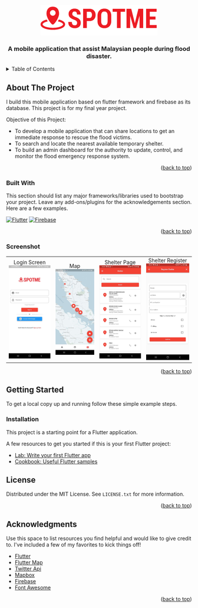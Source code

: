 <!-- Improved compatibility of back to top link: See: https://github.com/othneildrew/Best-README-Template/pull/73 -->
<a name="readme-top"></a>



<!-- PROJECT LOGO -->
<br />
<div align="center">
  <a href="https://github.com/othneildrew/Best-README-Template">
    <img src="asset/images/logo.png" alt="Logo" width="318" height="82">
  </a>

  <h3 align="center">A mobile application that assist Malaysian people during flood disaster.</h3>
</div>



<!-- TABLE OF CONTENTS -->
<details>
  <summary>Table of Contents</summary>
  <ol>
    <li>
      <a href="#about-the-project">About The Project</a>
      <ul>
        <li><a href="#built-with">Built With</a></li>
        <li><a href="#screenshot">Screenshot</a></li>
      </ul>
    </li>
    <li>
      <a href="#getting-started">Getting Started</a>
      <ul>
        <li><a href="#installation">Installation</a></li>
      </ul>
    </li>
    <li><a href="#license">License</a></li>
    <li><a href="#acknowledgments">Acknowledgments</a></li>
  </ol>
</details>



<!-- ABOUT THE PROJECT -->
## About The Project


I build this mobile application based on flutter framework and firebase as its database. This project is for my final year project.

Objective of this Project:
* To develop a mobile application that can share locations to get an immediate response to rescue the flood victims.
* To search and locate the nearest available temporary shelter.
* To build an admin dashboard for the authority to update, control, and monitor the flood emergency response system.


<p align="right">(<a href="#readme-top">back to top</a>)</p>



### Built With

This section should list any major frameworks/libraries used to bootstrap your project. Leave any add-ons/plugins for the acknowledgements section. Here are a few examples.

[![Flutter][Flutter.js]][Flutter-url] [![Firebase][Firebase.js]][Firebase-url]

<p align="right">(<a href="#readme-top">back to top</a>)</p>

### Screenshot

<div style="text-align: center"><table><tr>
  <td style="text-align: center, width: 180">
    
        
<div align="center"> Login Screen </div>
   
<img width="180" alt="BMW" src="assetReadme/screenshot/login.jpg">
    </a>

  </td>
   <td style="text-align: center, width: 180">
    
        
<div align="center"> Map </div>
   
<img width="180" alt="BMW" src="assetReadme/screenshot/map.jpg">
    </a>

  </td>
 <td style="text-align: center, width: 180">
            
<div align="center"> Shelter Page </div>
   
<img width="180" alt="BMW" src="assetReadme/screenshot/shelter.jpg">
    </a>

  </td>
  <td style="text-align: center, width: 180">
    
        
<div align="center"> Shelter Register </div>
   
<img width="180" alt="BMW" src="assetReadme/screenshot/shelterRegister.jpg">
    </a>

  </td>
  


</tr></table></div>

<p align="right">(<a href="#readme-top">back to top</a>)</p>

<!-- GETTING STARTED -->
## Getting Started

To get a local copy up and running follow these simple example steps.

### Installation

This project is a starting point for a Flutter application.

A few resources to get you started if this is your first Flutter project:

- [Lab: Write your first Flutter app](https://docs.flutter.dev/get-started/codelab)
- [Cookbook: Useful Flutter samples](https://docs.flutter.dev/cookbook)

<!-- LICENSE -->
## License

Distributed under the MIT License. See `LICENSE.txt` for more information.

<p align="right">(<a href="#readme-top">back to top</a>)</p>


<!-- ACKNOWLEDGMENTS -->
## Acknowledgments

Use this space to list resources you find helpful and would like to give credit to. I've included a few of my favorites to kick things off!

* [Flutter](https://pages.github.com)
* [Flutter Map](https://docs.fleaflet.dev/)
* [Twitter Api](https://developer.twitter.com/en/docs/twitter-api)
* [Mapbox](https://www.mapbox.com/)
* [Firebase](https://docs.flutter.dev/development/data-and-backend/firebase)
* [Font Awesome](https://fontawesome.com)

<p align="right">(<a href="#readme-top">back to top</a>)</p>



<!-- MARKDOWN LINKS & IMAGES -->
<!-- https://www.markdownguide.org/basic-syntax/#reference-style-links -->
[contributors-shield]: https://img.shields.io/github/contributors/othneildrew/Best-README-Template.svg?style=for-the-badge
[contributors-url]: https://github.com/othneildrew/Best-README-Template/graphs/contributors
[forks-shield]: https://img.shields.io/github/forks/othneildrew/Best-README-Template.svg?style=for-the-badge
[forks-url]: https://github.com/othneildrew/Best-README-Template/network/members
[stars-shield]: https://img.shields.io/github/stars/othneildrew/Best-README-Template.svg?style=for-the-badge
[stars-url]: https://github.com/othneildrew/Best-README-Template/stargazers
[issues-shield]: https://img.shields.io/github/issues/othneildrew/Best-README-Template.svg?style=for-the-badge
[issues-url]: https://github.com/othneildrew/Best-README-Template/issues
[license-shield]: https://img.shields.io/github/license/othneildrew/Best-README-Template.svg?style=for-the-badge
[license-url]: https://github.com/othneildrew/Best-README-Template/blob/master/LICENSE.txt
[linkedin-shield]: https://img.shields.io/badge/-LinkedIn-black.svg?style=for-the-badge&logo=linkedin&colorB=555
[linkedin-url]: https://linkedin.com/in/othneildrew
[product-screenshot]: images/screenshot.png
[Next.js]: https://img.shields.io/badge/next.js-000000?style=for-the-badge&logo=nextdotjs&logoColor=white
[Next-url]: https://nextjs.org/
[Flutter.js]: https://img.shields.io/badge/Flutter-20232A?style=for-the-badge&logo=flutter&logoColor=61DAFB
[Flutter-url]: https://flutter.dev/
[Firebase.js]: https://img.shields.io/badge/firebase-FF3E00?style=for-the-badge&logo=firebase&logoColor=white
[Firebase-url]: https://firebase.google.com/
[Svelte.dev]: https://img.shields.io/badge/Svelte-4A4A55?style=for-the-badge&logo=svelte&logoColor=FF3E00
[Svelte-url]: https://svelte.dev/
[Laravel.com]: https://img.shields.io/badge/Laravel-FF2D20?style=for-the-badge&logo=laravel&logoColor=white
[Laravel-url]: https://laravel.com
[Bootstrap.com]: https://img.shields.io/badge/Bootstrap-563D7C?style=for-the-badge&logo=bootstrap&logoColor=white
[Bootstrap-url]: https://getbootstrap.com
[JQuery.com]: https://img.shields.io/badge/jQuery-0769AD?style=for-the-badge&logo=jquery&logoColor=white
[JQuery-url]: https://jquery.com 
